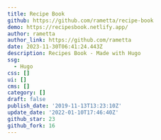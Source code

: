 ```yaml
---
title: Recipe Book
github: https://github.com/rametta/recipe-book
demo: https://recipesbook.netlify.app/
author: rametta
author_link: https://github.com/rametta
date: 2023-11-30T06:41:24.443Z
description: Recipes Book - Made with Hugo
ssg:
  - Hugo
css: []
ui: []
cms: []
category: []
draft: false
publish_date: '2019-11-13T13:23:10Z'
update_date: '2022-01-10T17:46:40Z'
github_star: 23
github_fork: 16
---
```


